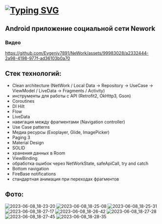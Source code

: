 # [![Typing SVG](https://readme-typing-svg.herokuapp.com?color=%2336BCF7&lines=Netology(NeWork))](https://git.io/typing-svg)
## **Android приложение социальной сети Nework**
### Видео
https://github.com/Evgeniy7891/NeWork/assets/99983028/a2332444-2a98-4198-977f-ad36103b0a70

**Стек технологий:**
---------------------------------------
+ Clean architecture (NetWork / Local Data -> Repository -> UseCase -> ViewModel / LiveData -> Fragments / Activity)
+ инструменты для работы с API (Retrofit2, OkHttp3, Gson)
+ Coroutines
+ DI Hilt
+ Flow
+ LiveData
+ навигация между фрагментами (Navigation controller) 
+ Use Case patterns
+ Медиа ресурсы (Exoplayer, Glide, ImagePicker)
+ Paging 3
+ Material Design
+ SOLID
+ хранения данных в Room
+ ViewBinding
+ обработка ошибок через NetWorkState, safeApiCall, try and catch
+ Bottom navigation
+ FireBase notifications 
+ стандартная анимация при переходах фрагментов

**Фото:**
---------------------------------------
![2023-06-08_18-23-20](https://github.com/Evgeniy7891/NeWork/assets/99983028/73a539db-1e66-4845-8605-8a961885dbc2)
![2023-06-08_18-25-08](https://github.com/Evgeniy7891/NeWork/assets/99983028/fce8a375-f2c9-4f1c-b463-12a4a5a89e07)
![2023-06-08_18-25-31](https://github.com/Evgeniy7891/NeWork/assets/99983028/04c72d71-3e3f-4283-b912-6f5bfc364271)
![2023-06-08_18-27-17](https://github.com/Evgeniy7891/NeWork/assets/99983028/f4707830-745d-4fb2-93af-fdab035b5ba2)
![2023-06-08_18-26-42](https://github.com/Evgeniy7891/NeWork/assets/99983028/5dd32d88-c516-40fe-9311-ee9251770882)
![2023-06-08_18-27-28](https://github.com/Evgeniy7891/NeWork/assets/99983028/3208e5cc-52c7-416c-8891-87ac25d24464)
![2023-06-08_18-27-45](https://github.com/Evgeniy7891/NeWork/assets/99983028/b6aad7dc-9322-4caa-aa46-0ae119e405df)
![2023-06-08_18-28-35](https://github.com/Evgeniy7891/NeWork/assets/99983028/573b4853-315f-4711-8e14-1cbd88696214)




